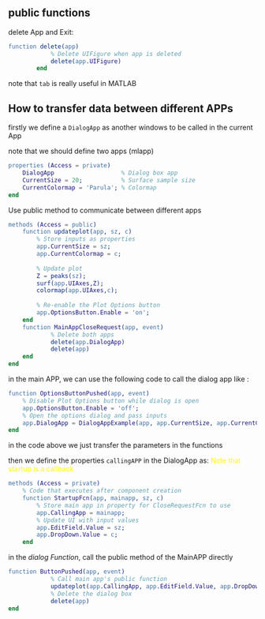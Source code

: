 ## public functions 

delete App and Exit: 
```erlang 
function delete(app)
            % Delete UIFigure when app is deleted
            delete(app.UIFigure)
        end
```

note that `tab` is really useful in MATLAB


## How to transfer data  between different  APPs
firstly we define a `DialogApp` as another windows to be called in the current App

note that we should define two apps (mlapp) 
```erlang
properties (Access = private)
	DialogApp                   % Dialog box app
	CurrentSize = 20;           % Surface sample size
	CurrentColormap = 'Parula'; % Colormap
end
```

Use public method to communicate between different apps

```erlang
methods (Access = public)
	function updateplot(app, sz, c)
		% Store inputs as properties
		app.CurrentSize = sz;
		app.CurrentColormap = c;
		
		% Update plot 
		Z = peaks(sz);
		surf(app.UIAxes,Z);
		colormap(app.UIAxes,c);
		
		% Re-enable the Plot Options button
		app.OptionsButton.Enable = 'on';
	end
	function MainAppCloseRequest(app, event)
            % Delete both apps
            delete(app.DialogApp)
            delete(app)
	end
end 
```

in the main APP, we can use the following code to call the dialog app like : 
```erlang
function OptionsButtonPushed(app, event)
	% Disable Plot Options button while dialog is open
	app.OptionsButton.Enable = 'off';
	% Open the options dialog and pass inputs
	app.DialogApp = DialogAppExample(app, app.CurrentSize, app.CurrentColormap);
end
```
in the code above we just transfer the parameters in the functions 

then we define the properties `callingAPP` in the DialogApp as: 
<mark style="background: transparent; color: yellow">Note that startup is a callback </mark>
```erlang 
methods (Access = private)
	% Code that executes after component creation
	function StartupFcn(app, mainapp, sz, c)
		% Store main app in property for CloseRequestFcn to use
		app.CallingApp = mainapp;
		% Update UI with input values
		app.EditField.Value = sz;
		app.DropDown.Value = c;
	end
```

in the *dialog Function*, call the public method of the MainAPP directly 
```erlang
function ButtonPushed(app, event)
            % Call main app's public function
            updateplot(app.CallingApp, app.EditField.Value, app.DropDown.Value);
            % Delete the dialog box
            delete(app)
end
```



